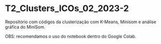 # T2_Clusters_ICOs_02_2023-2

Repositório com códigos da clusterização com K-Means, Minisom e análise gráfica do MiniSom.

OBS: recomendamos o uso do notebook dentro do Google Colab.
